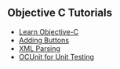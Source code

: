 ## Objective C Tutorials ##
  * [Learn Objective-C](http://cocoadevcentral.com/d/learn_objectivec/)
  * [Adding Buttons](http://note19.com/2009/05/17/objective-c-adding-button-and-its-handler/)
  * [XML Parsing](http://weblog.bignerdranch.com/?p=48)
  * [OCUnit for Unit Testing](http://developer.apple.com/tools/unittest.html)